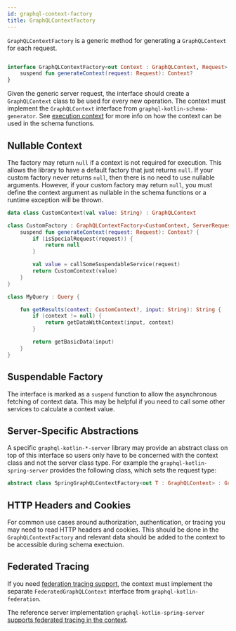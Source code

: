 ```yaml
---
id: graphql-context-factory
title: GraphQLContextFactory
---
```


`GraphQLContextFactory` is a generic method for generating a `GraphQLContext` for each request.

```kotlin

interface GraphQLContextFactory<out Context : GraphQLContext, Request> {
    suspend fun generateContext(request: Request): Context?
}

```

Given the generic server request, the interface should create a `GraphQLContext` class to be used for every new operation.
The context must implement the `GraphQLContext` interface from `graphql-kotlin-schema-generator`.
See [execution context](../schema-generator/execution/contextual-data.md) for more info on how the context can be used in the schema functions.

## Nullable Context

The factory may return `null` if a context is not required for execution. This allows the library to have a default factory that just returns `null`.
If your custom factory never returns `null`, then there is no need to use nullable arguments.
However, if your custom factory may return `null`, you must define the context argument as nullable in the schema functions or a runtime exception will be thrown.

```kotlin
data class CustomContext(val value: String) : GraphQLContext

class CustomFactory : GraphQLContextFactory<CustomContext, ServerRequest> {
    suspend fun generateContext(request: Request): Context? {
        if (isSpecialRequest(request)) {
            return null
        }

        val value = callSomeSuspendableService(request)
        return CustomContext(value)
    }
}

class MyQuery : Query {

    fun getResults(context: CustomContext?, input: String): String {
        if (context != null) {
            return getDataWithContext(input, context)
        }

        return getBasicData(input)
    }
}
```

## Suspendable Factory
The interface is marked as a `suspend` function to allow the asynchronous fetching of context data.
This may be helpful if you need to call some other services to calculate a context value.

## Server-Specific Abstractions

A specific `graphql-kotlin-*-server` library may provide an abstract class on top of this interface so users only have to be concerned with the context class and not the server class type.
For example the `graphql-kotlin-spring-server` provides the following class, which sets the request type:

```kotlin
abstract class SpringGraphQLContextFactory<out T : GraphQLContext> : GraphQLContextFactory<T, ServerRequest>
```

## HTTP Headers and Cookies

For common use cases around authorization, authentication, or tracing you may need to read HTTP headers and cookies.
This should be done in the `GraphQLContextFactory` and relevant data should be added to the context to be accessible during schema exectuion.

## Federated Tracing

If you need [federation tracing support](../schema-generator/federation/federation-tracing.md), the context must implement the separate `FederatedGraphQLContext` interface from `graphql-kotlin-federation`.

The reference server implementation `graphql-kotlin-spring-server` [supports federated tracing in the context](./spring-server/spring-graphql-context.md).

